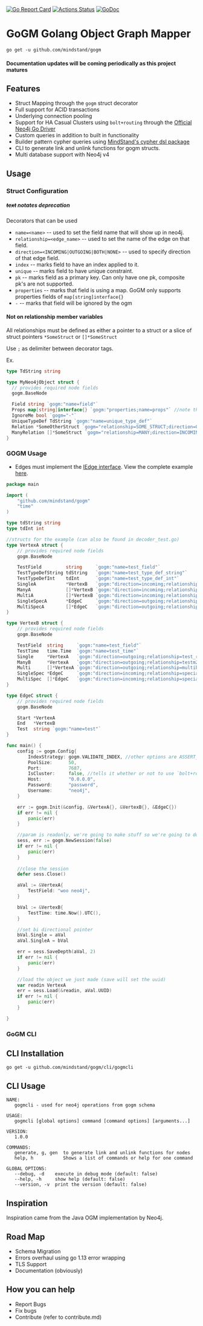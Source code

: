 [![Go Report Card](https://goreportcard.com/badge/github.com/mindstand/gogm)](https://goreportcard.com/report/github.com/mindstand/gogm)
[![Actions Status](https://github.com/mindstand/gogm/workflows/Go/badge.svg)](https://github.com/mindstand/gogm/actions)
[![GoDoc](https://godoc.org/github.com/mindstand/gogm?status.svg)](https://godoc.org/github.com/mindstand/gogm)
# GoGM Golang Object Graph Mapper

```
go get -u github.com/mindstand/gogm
```

#### Documentation updates will be coming periodically as this project matures

## Features
- Struct Mapping through the `gogm` struct decorator
- Full support for ACID transactions
- Underlying connection pooling
- Support for HA Casual Clusters using `bolt+routing` through the [Official Neo4j Go Driver](https://github.com/neo4j/neo4j-go-driver)
- Custom queries in addition to built in functionality
- Builder pattern cypher queries using [MindStand's cypher dsl package](https://github.com/mindstand/go-cypherdsl)
- CLI to generate link and unlink functions for gogm structs.
- Multi database support with Neo4j v4

## Usage

### Struct Configuration
##### <s>text</s> notates deprecation

Decorators that can be used
- `name=<name>` -- used to set the field name that will show up in neo4j.
- `relationship=<edge_name>` -- used to set the name of the edge on that field.
- `direction=<INCOMING|OUTGOING|BOTH|NONE>` -- used to specify direction of that edge field.
- `index` -- marks field to have an index applied to it.
- `unique` -- marks field to have unique constraint.
- `pk` -- marks field as a primary key. Can only have one pk, composite pk's are not supported.
- `properties` -- marks that field is using a map. GoGM only supports properties fields of `map[string]interface{}`
- `-` -- marks that field will be ignored by the ogm

#### Not on relationship member variables
All relationships must be defined as either a pointer to a struct or a slice of struct pointers `*SomeStruct` or `[]*SomeStruct`

Use `;` as delimiter between decorator tags.

Ex.

```go
type TdString string

type MyNeo4jObject struct {
  // provides required node fields
  gogm.BaseNode

  Field string `gogm:"name=field"`
  Props map[string]interface{} `gogm:"properties;name=props"` //note that this would show up as `props.<key>` in neo4j
  IgnoreMe bool `gogm="-"`
  UniqueTypeDef TdString `gogm:"name=unique_type_def"`
  Relation *SomeOtherStruct `gogm="relationship=SOME_STRUCT;direction=OUTGOING"`
  ManyRelation []*SomeStruct `gogm="relationship=MANY;direction=INCOMING"`
}

```

### GOGM Usage
- Edges must implement the [IEdge interface](https://github.com/mindstand/gogm/blob/master/interface.go#L28). View the complete example [here](https://github.com/mindstand/gogm/blob/master/examples/example.go). 
```go
package main

import (
	"github.com/mindstand/gogm"
	"time"
)

type tdString string
type tdInt int

//structs for the example (can also be found in decoder_test.go)
type VertexA struct {
	// provides required node fields
	gogm.BaseNode

	TestField         string     `gogm:"name=test_field"`
	TestTypeDefString tdString   `gogm:"name=test_type_def_string"`
	TestTypeDefInt    tdInt      `gogm:"name=test_type_def_int"`
	SingleA           *VertexB   `gogm:"direction=incoming;relationship=test_rel"`
	ManyA             []*VertexB `gogm:"direction=incoming;relationship=testm2o"`
	MultiA            []*VertexB `gogm:"direction=incoming;relationship=multib"`
	SingleSpecA       *EdgeC     `gogm:"direction=outgoing;relationship=special_single"`
	MultiSpecA        []*EdgeC   `gogm:"direction=outgoing;relationship=special_multi"`
}

type VertexB struct {
	// provides required node fields
	gogm.BaseNode

	TestField  string     `gogm:"name=test_field"`
	TestTime   time.Time  `gogm:"name=test_time"`
	Single     *VertexA   `gogm:"direction=outgoing;relationship=test_rel"`
	ManyB      *VertexA   `gogm:"direction=outgoing;relationship=testm2o"`
	Multi      []*VertexA `gogm:"direction=outgoing;relationship=multib"`
	SingleSpec *EdgeC     `gogm:"direction=incoming;relationship=special_single"`
	MultiSpec  []*EdgeC   `gogm:"direction=incoming;relationship=special_multi"`
}

type EdgeC struct {
	// provides required node fields
	gogm.BaseNode

	Start *VertexA
	End   *VertexB
	Test  string `gogm:"name=test"`
}

func main() {
	config := gogm.Config{
		IndexStrategy: gogm.VALIDATE_INDEX, //other options are ASSERT_INDEX and IGNORE_INDEX
		PoolSize:      50,
		Port:          7687,
		IsCluster:     false, //tells it whether or not to use `bolt+routing`
		Host:          "0.0.0.0",
		Password:      "password",
		Username:      "neo4j",
	}

	err := gogm.Init(&config, &VertexA{}, &VertexB{}, &EdgeC{})
	if err != nil {
		panic(err)
	}

	//param is readonly, we're going to make stuff so we're going to do read write
	sess, err := gogm.NewSession(false)
	if err != nil {
		panic(err)
	}
	
	//close the session
	defer sess.Close()

	aVal := &VertexA{
		TestField: "woo neo4j",
	}

	bVal := &VertexB{
		TestTime: time.Now().UTC(),
	}

	//set bi directional pointer
	bVal.Single = aVal
	aVal.SingleA = bVal

	err = sess.SaveDepth(aVal, 2)
	if err != nil {
		panic(err)
	}

	//load the object we just made (save will set the uuid)
	var readin VertexA
	err = sess.Load(&readin, aVal.UUID)
	if err != nil {
		panic(err)
	}

}


```

### GoGM CLI

## CLI Installation
```
go get -u github.com/mindstand/gogm/cli/gogmcli
```

## CLI Usage
```
NAME:
   gogmcli - used for neo4j operations from gogm schema

USAGE:
   gogmcli [global options] command [command options] [arguments...]

VERSION:
   1.0.0

COMMANDS:
   generate, g, gen  to generate link and unlink functions for nodes
   help, h           Shows a list of commands or help for one command

GLOBAL OPTIONS:
   --debug, -d    execute in debug mode (default: false)
   --help, -h     show help (default: false)
   --version, -v  print the version (default: false)
```

## Inspiration
Inspiration came from the Java OGM implementation by Neo4j.

## Road Map
- Schema Migration
- Errors overhaul using go 1.13 error wrapping
- TLS Support
- Documentation (obviously)

## How you can help
- Report Bugs
- Fix bugs
- Contribute (refer to contribute.md)

